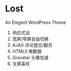 # Lost
An Elegent WordPress Theme

1. 响应式设
2. 宽屏/窄屏自由切换
3. AJAX 评论提交/翻页
4. HTML5 微数据
5. Gravatar 头像加速
6. 文章喜欢
